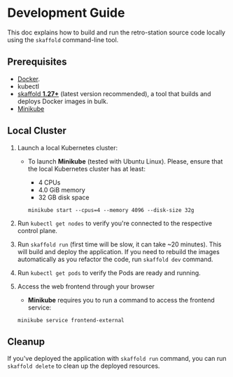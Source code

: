 # Development Guide

This doc explains how to build and run the retro-station source code locally using the `skaffold` command-line tool.

## Prerequisites

- [Docker](https://www.docker.com/products/docker-desktop).
- kubectl
- [skaffold **1.27+**](https://skaffold.dev/docs/install/) (latest version recommended), a tool that builds and deploys Docker images in bulk.
- [Minikube](https://minikube.sigs.k8s.io/docs/start/)

## Local Cluster

1. Launch a local Kubernetes cluster:

   - To launch **Minikube** (tested with Ubuntu Linux). Please, ensure that the
     local Kubernetes cluster has at least:

     - 4 CPUs
     - 4.0 GiB memory
     - 32 GB disk space

     ```shell
     minikube start --cpus=4 --memory 4096 --disk-size 32g
     ```

2. Run `kubectl get nodes` to verify you're connected to the respective control plane.

3. Run `skaffold run` (first time will be slow, it can take ~20 minutes).
   This will build and deploy the application. If you need to rebuild the images
   automatically as you refactor the code, run `skaffold dev` command.

4. Run `kubectl get pods` to verify the Pods are ready and running.

5. Access the web frontend through your browser

   - **Minikube** requires you to run a command to access the frontend service:

   ```shell
   minikube service frontend-external
   ```

## Cleanup

If you've deployed the application with `skaffold run` command, you can run
`skaffold delete` to clean up the deployed resources.
